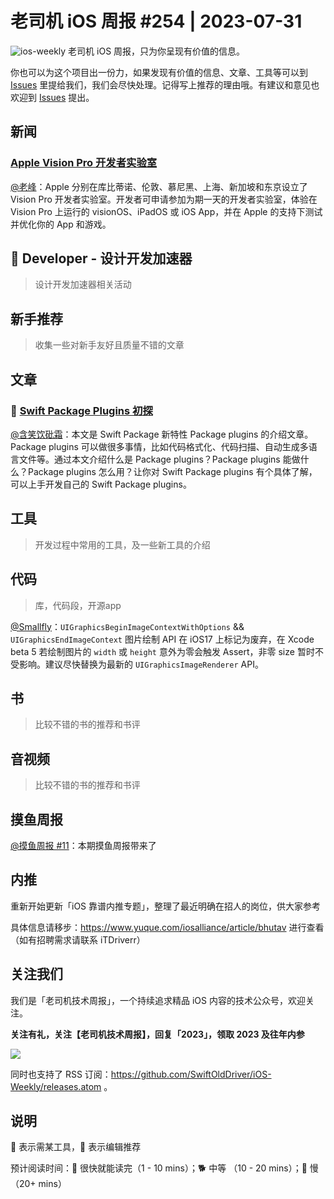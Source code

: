 # 老司机 iOS 周报 #254 | 2023-07-31

![ios-weekly](https://github.com/SwiftOldDriver/iOS-Weekly/blob/master/assets/ios-weekly.png?raw=true)
老司机 iOS 周报，只为你呈现有价值的信息。

你也可以为这个项目出一份力，如果发现有价值的信息、文章、工具等可以到 [Issues](https://github.com/SwiftOldDriver/iOS-Weekly/issues) 里提给我们，我们会尽快处理。记得写上推荐的理由哦。有建议和意见也欢迎到 [Issues](https://github.com/SwiftOldDriver/iOS-Weekly/issues) 提出。

## 新闻

###  [Apple Vision Pro 开发者实验室](https://developer.apple.com/cn/visionos/labs/)

[@老峰](https://github.com/gesan)：Apple 分别在库比蒂诺、伦敦、慕尼黑、上海、新加坡和东京设立了 Vision Pro 开发者实验室。开发者可申请参加为期一天的开发者实验室，体验在 Vision Pro 上运行的 visionOS、iPadOS 或 iOS App，并在 Apple 的支持下测试并优化你的 App 和游戏。

##  Developer - 设计开发加速器

> 设计开发加速器相关活动

## 新手推荐

> 收集一些对新手友好且质量不错的文章

## 文章


### 🐢 [Swift Package Plugins 初探](https://mp.weixin.qq.com/s/US6_4Yvs_XnUF1gELYiN6g)

[@含笑饮砒霜](https://weibo.com/chinafishnews/)：本文是 Swift Package 新特性 Package plugins 的介绍文章。Package plugins 可以做很多事情，比如代码格式化、代码扫描、自动生成多语言文件等。通过本文介绍什么是 Package plugins？Package plugins 能做什么？Package plugins 怎么用？让你对 Swift Package plugins 有个具体了解，可以上手开发自己的 Swift Package plugins。



## 工具

> 开发过程中常用的工具，及一些新工具的介绍

## 代码

> 库，代码段，开源app

[@Smallfly](https://github.com/iostalks)：`UIGraphicsBeginImageContextWithOptions` && `UIGraphicsEndImageContext` 图片绘制 API 在 iOS17 上标记为废弃，在 Xcode beta 5 若绘制图片的 `width` 或 `height` 意外为零会触发 Assert，非零 size 暂时不受影响。建议尽快替换为最新的 `UIGraphicsImageRenderer` API。

## 书

> 比较不错的书的推荐和书评

## 音视频

> 比较不错的书的推荐和书评

## 摸鱼周报

[@摸鱼周报 #11](https://mp.weixin.qq.com/s/hE9wYlLX8F1sKjIF5eIPVQ)：本期摸鱼周报带来了

## 内推

重新开始更新「iOS 靠谱内推专题」，整理了最近明确在招人的岗位，供大家参考

具体信息请移步：https://www.yuque.com/iosalliance/article/bhutav 进行查看（如有招聘需求请联系 iTDriverr）

## 关注我们

我们是「老司机技术周报」，一个持续追求精品 iOS 内容的技术公众号，欢迎关注。

**关注有礼，关注【老司机技术周报】，回复「2023」，领取 2023 及往年内参**

![](https://github.com/SwiftOldDriver/iOS-Weekly/blob/master/assets/qrcode_for_wechat.jpg?raw=true)

同时也支持了 RSS 订阅：https://github.com/SwiftOldDriver/iOS-Weekly/releases.atom 。

## 说明

🚧 表示需某工具，🌟 表示编辑推荐

预计阅读时间：🐎 很快就能读完（1 - 10 mins）；🐕 中等 （10 - 20 mins）；🐢 慢（20+ mins）
